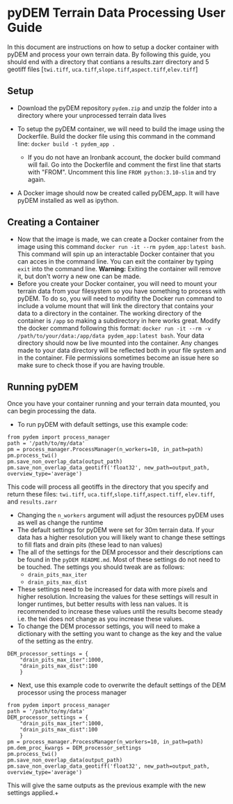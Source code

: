 # pyDEM Terrain Data Processing User Guide
In this document are instructions on how to setup a docker container with pyDEM and process your own terrain data. By following this guide, you should end with a directory that contians a results.zarr directory and 5 geotiff files [`twi.tiff`, `uca.tiff`,`slope.tiff`,`aspect.tiff`,`elev.tiff`]

## Setup 
* Download the pyDEM repository `pydem.zip` and unzip the folder into a directory where your unprocessed terrain data lives

* To setup the pyDEM container, we will need to build the image using the Dockerfile. Build the docker file using this command in the command line: `docker build -t pydem_app .`
  * If you do not have an Ironbank account, the docker build command will fail. Go into the Dockerfile and comment the first line that starts with "FROM". Uncomment this line `FROM python:3.10-slim` and try again.

* A Docker image should now be created called pyDEM_app. It will have pyDEM installed as well as ipython. 

## Creating a Container
* Now that the image is made, we can create a Docker container from the image using this command `docker run -it --rm pydem_app:latest bash`. This command will spin up an interactable Docker container that you can acces in the command line. You can exit the container by typing `exit` into the command line. **Warning:** Exiting the container will remove it, but don't worry a new one can be made.
* Before you create your Docker container, you will need to mount your terrain data from your filesystem  so you have something to process with pyDEM. To do so, you will need to modifity the Docker run command to include a volume mount that will link the directory that contains your data to a directory in the container. The working directory of the container is `/app` so making a subdirectory in here works great. Modify the docker command following this format: `docker run -it --rm -v /path/to/your/data:/app/data pydem_app:latest bash`. Your data directory should now be live mounted into the container. Any changes made to your data directory will be reflected both in your file system and in the container. File permissions sometimes become an issue here so make sure to check those if you are having trouble.

## Running pyDEM
Once you have your container running and your terrain data mounted, you can begin processing the data. 
* To run pyDEM with default settings, use this example code:
```
from pydem import process_manager
path = '/path/to/my/data'
pm = process_manager.ProcessManager(n_workers=10, in_path=path)
pm.process_twi()
pm.save_non_overlap_data(output_path)
pm.save_non_overlap_data_geotiff('float32', new_path=output_path, overview_type='average')
```
This code will process all geotiffs in the directory that you specify and return these files: `twi.tiff`, `uca.tiff`,`slope.tiff`,`aspect.tiff`, `elev.tiff`, and `results.zarr`
* Changing the `n_workers` argument will adjust the resources pyDEM uses as well as change the runtime 
* The default settings for pyDEM were set for 30m terrain data. If your data has a higher resolution you will likely want to change these settings to fill flats and drain pits (these lead to nan values)
* The all of the settings for the DEM processor and their descriptions can be found in the `pyDEM README.md`. Most of these settings do not need to be touched. The settings you should tweak are as follows:
  - `drain_pits_max_iter`
  - `drain_pits_max_dist`
* These settings need to be increased for data with more pixels and higher resolution. Increasing the values for these settings will result in longer runtimes, but better results with less nan values. It is recommended to increase these values until the results become steady i.e. the twi does not change as you increase these values. 
* To change the DEM processor settings, you will need to make a dictionary with the setting you want to change as the key and the value of the setting as the entry.
```
DEM_processor_settings = { 
    "drain_pits_max_iter":1000, 
    "drain_pits_max_dist":100
    }
```
* Next, use this example code to overwrite the default settings of the DEM processor using the process manager
```
from pydem import process_manager
path = '/path/to/my/data'
DEM_processor_settings = { 
    "drain_pits_max_iter":1000, 
    "drain_pits_max_dist":100
    }
pm = process_manager.ProcessManager(n_workers=10, in_path=path)
pm.dem_proc_kwargs = DEM_processor_settings
pm.process_twi()
pm.save_non_overlap_data(output_path)
pm.save_non_overlap_data_geotiff('float32', new_path=output_path, overview_type='average')
```
This will give the same outputs as the previous example with the new settings applied.+
